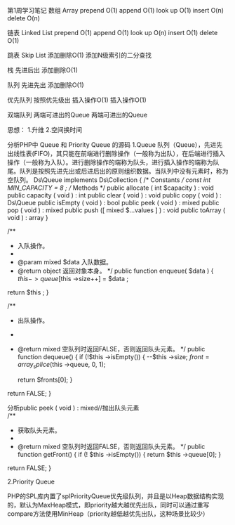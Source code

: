 第1周学习笔记
数组 Array
prepend O(1)
append O(1)
look up O(1)
insert O(n)
delete O(n)


链表 Linked List
prepend O(1)
append O(1)
look up O(n)
insert O(1)
delete O(1)


跳表 Skip List
添加删除O(1)
添加N级索引的二分查找


栈
先进后出
添加删除O(1)

队列
先进先出
添加删除O(1)

优先队列
按照优先级出
插入操作O(1)
插入操作O(1)


双端队列
两端可进出的Queue
两端可进出的Queue

思想：
1.升维
2.空间换时间


分析PHP中 Queue 和 Priority Queue 的源码
1.Queue
队列（Queue），先进先出线性表(FIFO)，其只能在前端进行删除操作（一般称为出队），在后端进行插入操作（一般称为入队）。进行删除操作的端称为队头，进行插入操作的端称为队尾。队列是按照先进先出或后进后出的原则组织数据。当队列中没有元素时，称为空队列。
Ds\Queue implements Ds\Collection {
/* Constants */
const int MIN_CAPACITY = 8 ;
/* Methods */
public allocate ( int $capacity ) : void
public capacity ( void ) : int
public clear ( void ) : void
public copy ( void ) : Ds\Queue
public isEmpty ( void ) : bool
public peek ( void ) : mixed
public pop ( void ) : mixed
public push ([ mixed $...values ] ) : void
public toArray ( void ) : array
}


/**
* 入队操作。
* 
* @param mixed $data 入队数据。
* @return object 返回对象本身。
*/
public function enqueue( $data ) {
 $this ->queue[$this ->size++] =  $data ;

 return $this ;
}

/**
* 出队操作。
* 
* @return mixed 空队列时返回FALSE，否则返回队头元素。
*/
public function dequeue() {
 if (!$this ->isEmpty()) {
   --$this ->size;
   $front = array_splice($this ->queue, 0, 1);

   return $fronts[0];
 }

 return FALSE;
}

分析public peek ( void ) : mixed//抛出队头元素   
/**
* 获取队头元素。
* 
* @return mixed 空队列时返回FALSE，否则返回队头元素。
*/
public function getFront() {
 if (! $this ->isEmpty()) {
   return $this ->queue[0];
 }

 return FALSE;
}



2.Priority Queue

PHP的SPL库内置了splPriorityQueue优先级队列，并且是以Heap数据结构实现的，默认为MaxHeap模式，即priority越大越优先出队，同时可以通过重写compare方法使用MinHeap（priority越低越优先出队，这种场景比较少）



